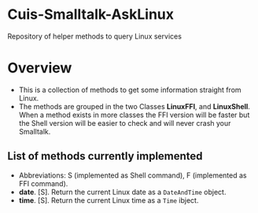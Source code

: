 # Cuis-Smalltalk-AskLinux
Repository of helper methods to query Linux services

# Overview 
* This is a collection of methods to get some information straight from Linux.
* The methods are grouped in the two Classes **LinuxFFI**, and **LinuxShell**. When a method exists in more classes the FFI version will be faster but the Shell version will be easier to check and will never crash your Smalltalk.

## List of methods currently implemented 
* Abbreviations: S (implemented as Shell command), F (implemented as FFI command).
* **date**. [S]. Return the current Linux date as a `DateAndTime` object.
* **time**. [S]. Return the current Linux time as a `Time` ibject. 


 
